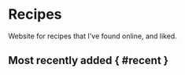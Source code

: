 # Recipes

Website for recipes that I've found online, and liked.

## Most recently added { #recent }
